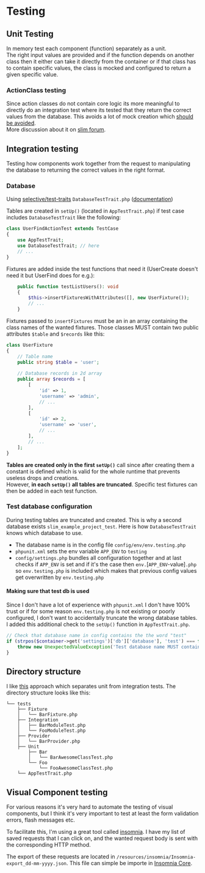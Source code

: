 # Testing

## Unit Testing 
In memory test each component (function) separately as a unit.  
The right input values are provided and if 
the function depends on another class then it either can take it directly from the container or if that class
has to contain specific values, the class is mocked and configured to return a given specific value.

### ActionClass testing
Since action classes do not contain core logic its more meaningful to directly do an integration test 
where its tested that they return the correct values from the database. This avoids a lot of mock creation
which [should be avoided](https://odan.github.io/2020/06/09/slim4-testing.html#mocking).  
More discussion about it on [slim forum](https://discourse.slimframework.com/t/how-to-really-do-a-unit-test-on-a-slim-controller/4618).
 
## Integration testing
Testing how components work together from the request to manipulating the database to returning the correct
values in the right format. 

### Database 
Using [selective/test-traits](https://github.com/selective-php/test-traits) `DatabaseTestTrait.php` 
([documentation](https://odan.github.io/2020/06/09/slim4-testing.html#database-testing))

Tables are created in `setUp()` (located in `AppTestTrait.php`) if test case includes `DatabaseTestTrait` 
like the following:
```php
class UserFindActionTest extends TestCase
{
    use AppTestTrait;
    use DatabaseTestTrait; // here
    // ...
} 
```

Fixtures are added inside the test functions that need it (UserCreate doesn't need it but 
UserFind does for e.g.): 
```php
    public function testListUsers(): void
    {
        $this->insertFixturesWithAttributes([], new UserFixture());
        // ...
    }
```
Fixtures passed to `insertFixtures` must be an in an array containing the class names of the wanted
fixtures. Those classes MUST contain two public attributes `$table` and `$records` like this:
```php
class UserFixture
{
    // Table name
    public string $table = 'user';
    
    // Database records in 2d array
    public array $records = [
        [
            'id' => 1,
            'username' => 'admin',
            // ...
        ],
        [
            'id' => 2,
            'username' => 'user',
            // ...
        ],
        // ...
    ];
}
```

**Tables are created only in the first `setUp()`** call since after creating them a constant is defined which is 
valid for the whole runtime that prevents useless drops and creations.   
However, **in each `setUp()` all tables are truncated**. Specific test fixtures can then be added in each 
test function. 
  
### Test database configuration
During testing tables are truncated and created. This is why a second database exists 
`slim_example_project_test`. Here is how `DatabaseTestTrait` knows which database to use.
 * The database name is in the config file `config/env/env.testing.php`
 * `phpunit.xml` sets the env variable `APP_ENV` to `testing`
 * `config/settings.php` bundles all configuration together and at last checks if `APP_ENV` is set and if 
 it's the case then `env.`[`APP_ENV`-value]`.php` so `env.testing.php` is included which makes that previous config values get 
 overwritten by `env.testing.php`
 
#### Making sure that test db is used
Since I don't have a lot of experience with `phpunit.xml` I don't have 100% trust or if for some reason 
`env.testing.php` is not existing or poorly configured, I don't want to accidentally truncate the wrong 
database tables.  
I added this additional check to the `setUp()` function in `AppTestTrait.php`.
```php
// Check that database name in config contains the the word "test"
if (strpos($container->get('settings')['db']['database'], 'test') === false) {
    throw new UnexpectedValueException('Test database name MUST contain the word "test"');
}
```


## Directory structure
I like [this](https://stackoverflow.com/a/12141610/9013718) approach which separates unit from integration tests.
The directory structure looks like this:
```
└── tests
    ├── Fixture
    │   └── BarFixture.php
    ├── Integration
    │   ├── BarModuleTest.php
    │   └── FooModuleTest.php
    ├── Provider
    │   └── BarProvider.php    
    ├── Unit
        ├── Bar
        │   └── BarAwesomeClassTest.php
        └── Foo
            └── FooAwesomeClassTest.php
    └── AppTestTrait.php      
```

## Visual Component testing
For various reasons it's very hard to automate the testing of visual components, but I think it's very important
to test at least the form validation errors, flash messages etc.

To facilitate this, I'm using a great tool called [insomnia](https://insomnia.rest/). I have my list of saved
requests that I can click on, and the wanted request body is sent with the corresponding HTTP method.

The export of these requests are located in `/resources/insomnia/Insomnia-export_dd-mm-yyyy.json`. This file can simple
be importe in [Insomnia Core](https://insomnia.rest/download).
